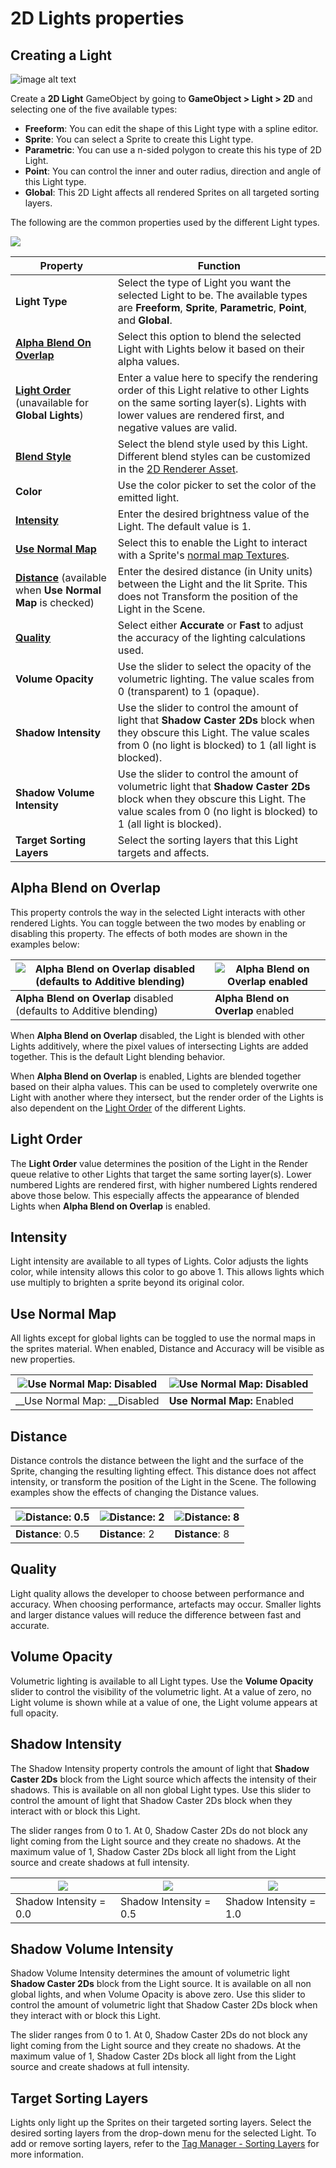 # 2D Lights properties

## Creating a Light

![image alt text](Images/2D/image_7.png)

Create a __2D Light__ GameObject by going to __GameObject > Light > 2D__ and selecting one of the five available types:

- __Freeform__: You can edit the shape of this Light type with a spline editor.
- __Sprite__: You can select a Sprite to create this Light type.
- __Parametric__: You can use a n-sided polygon to create this his type of 2D Light.
- __Point__: You can control the inner and outer radius, direction and angle of this Light type.
- __Global__: This 2D Light affects all rendered Sprites on all targeted sorting layers.

The following are the common properties used by the different Light types.

![](Images/2D/2DLightBasics.png)

| Property                                                     | Function                                                     |
| ------------------------------------------------------------ | ------------------------------------------------------------ |
| __Light Type__                                               | Select the type of Light you want the selected Light to be. The available types are __Freeform__, __Sprite__, __Parametric__, __Point__, and __Global__. |
| __[Alpha Blend On Overlap](#alpha-blend-on-overlap)__        | Select this option to blend the selected Light with Lights below it based on their alpha values. |
| __[Light Order](#light-order)__ (unavailable for __Global Lights__) | Enter a value here to specify the rendering order of this Light relative to other Lights on the same sorting layer(s). Lights with lower values are rendered first, and negative values are valid. |
| __[Blend Style](LightBlendStyles.md)__                       | Select the blend style used by this Light. Different blend styles can be customized in the [2D Renderer Asset](2DRendererConfig). |
| __Color__                                                    | Use the color picker to set the color of the emitted light.  |
| __[Intensity](#intensity)__                                  | Enter the desired brightness value of the Light. The default value is 1. |
| __[Use Normal Map](#use-normal-map)__                        | Select this to enable the Light to interact with a Sprite's [normal map Textures](SecondaryTextures). |
| __[Distance](#distance)__  (available when __Use Normal Map__ is checked) | Enter the desired distance (in Unity units) between the Light and the lit Sprite. This does not Transform the position of the Light in the Scene. |
| __[Quality](#quality)__                                      | Select either __Accurate__ or __Fast__ to adjust the accuracy of the lighting calculations used. |
| __Volume Opacity__                                           | Use the slider to select the opacity of the volumetric lighting. The value scales from 0 (transparent) to 1 (opaque). |
| __Shadow Intensity__                                         | Use the slider to control the amount of light that __Shadow Caster 2Ds__ block when they obscure this Light. The value scales from 0 (no light is blocked) to 1 (all light is blocked). |
| __Shadow Volume Intensity__                                  | Use the slider to control the amount of volumetric light that __Shadow Caster 2Ds__ block when they obscure this Light. The value scales from 0 (no light is blocked) to 1 (all light is blocked). |
| __Target Sorting Layers__                                    | Select the sorting layers that this Light targets and affects. |



## Alpha Blend on Overlap

This property controls the way in the selected Light interacts with other rendered Lights. You can toggle between the two modes by enabling or disabling this property. The effects of both modes are shown in the examples below:

| ![Alpha Blend on Overlap disabled (defaults to Additive blending) ](Images/2D/image_9.png) | ![Alpha Blend on Overlap enabled](Images/2D/image_10.png) |
| ------------------------------------------------------------ | ------------------------------------------------------ |
| __Alpha Blend on Overlap__ disabled (defaults to Additive blending) | __Alpha Blend on Overlap__ enabled                     |

When __Alpha Blend on Overlap__ disabled, the Light is blended with other Lights additively, where the pixel values of intersecting Lights are added together. This is the default Light blending behavior.

When __Alpha Blend on Overlap__ is enabled, Lights are blended together based on their alpha values. This can be used to completely overwrite one Light with another where they intersect, but the render order of the Lights is also dependent on the [Light Order](#light-order) of the different Lights.

## Light Order

The __Light Order__ value determines the position of the Light in the Render queue relative to other Lights that target the same sorting layer(s). Lower numbered Lights are rendered first, with higher numbered Lights rendered above those below. This especially affects the appearance of blended Lights when __Alpha Blend on Overlap__ is enabled.

## Intensity

Light intensity are available to all types of Lights. Color adjusts the lights color, while intensity allows this color to go above 1. This allows lights which use multiply to brighten a sprite beyond its original color.

## Use Normal Map

All lights except for global lights can be toggled to use the normal maps in the sprites material. When enabled, Distance and Accuracy will be visible as new properties.

| ![Use Normal Map: Disabled](Images/2D/image_11.png) | ![Use Normal Map: Disabled](Images/2D/image_12.png) |
| ------------------------------------------------ | ------------------------------------------------ |
| __Use Normal Map: __Disabled                     | __Use Normal Map:__ Enabled                      |

## Distance

Distance controls the distance between the light and the surface of the Sprite, changing the resulting lighting effect. This distance does not affect intensity, or transform the position of the Light in the Scene. The following examples show the effects of changing the Distance values.

| ![Distance: 0.5](Images/2D/image_13.png) | ![Distance: 2](Images/2D/image_14.png) | ![Distance: 8](Images/2D/image_15.png) |
| ------------------------------------- | ----------------------------------- | ----------------------------------- |
| __Distance__: 0.5                     | __Distance__: 2                     | __Distance__: 8                     |

## Quality

Light quality allows the developer to choose between performance and accuracy. When choosing performance, artefacts may occur.  Smaller lights and larger distance values will reduce the difference between fast and accurate.

## Volume Opacity

Volumetric lighting is available to all Light types. Use the __Volume Opacity__ slider to control the visibility of the volumetric light. At a value of zero, no Light volume is shown while at a value of one, the Light volume appears at full opacity.

## Shadow Intensity

The Shadow Intensity property controls the amount of light that **Shadow Caster 2Ds** block from the Light source which affects the intensity of their shadows. This is available on all non global Light types. Use this slider to control the amount of light that Shadow Caster 2Ds block when they interact with or block this Light.

The slider ranges from 0 to 1. At 0, Shadow Caster 2Ds do not block any light coming from the Light source and they create no shadows. At the maximum value of 1, Shadow Caster 2Ds block all light from the Light source and create shadows at full intensity.

| ![](Images/2D/ShadowIntensity0.png) | ![](Images/2D/ShadowIntensity05.png) | ![](Images/2D/ShadowIntensity100.png) |
| -------------------------------- | --------------------------------- | ---------------------------------- |
| Shadow Intensity = 0.0           | Shadow Intensity = 0.5            | Shadow Intensity = 1.0             |

## Shadow Volume Intensity

Shadow Volume Intensity determines the amount of volumetric light __Shadow Caster 2Ds__ block from the Light source. It is available on all non global lights, and when Volume Opacity is above zero. Use this slider to control the amount of volumetric light that Shadow Caster 2Ds block when they interact with or block this Light.

The slider ranges from 0 to 1. At 0, Shadow Caster 2Ds do not block any light coming from the Light source and they create no shadows. At the maximum value of 1, Shadow Caster 2Ds block all light from the Light source and create shadows at full intensity.

## Target Sorting Layers

Lights only light up the Sprites on their targeted sorting layers. Select the desired sorting layers from the drop-down menu for the selected Light. To add or remove sorting layers, refer to the [Tag Manager - Sorting Layers](https://docs.unity3d.com/Manual/class-TagManager.html#SortingLayers) for more information.
